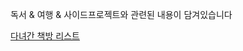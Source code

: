 독서 & 여행 & 사이드프로젝트와 관련된 내용이 담겨있습니다 

[다녀간 책방 리스트](https://github.com/mindal0115/About_Me/tree/main/Book%20Store%20Note) 
